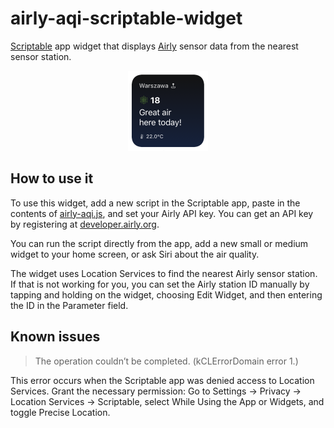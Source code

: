 # airly-aqi-scriptable-widget

[Scriptable](https://scriptable.app) app widget that displays [Airly](https://airly.org/en/) sensor data from the nearest sensor station.

<div align="center">
    <img src="stuff/widget-small.png" width="128" height="128">
</div>

## How to use it

To use this widget, add a new script in the Scriptable app, paste in the contents of [airly-aqi.js](airly-aqi.js), and set your Airly API key. You can get an API key by registering at [developer.airly.org](https://developer.airly.org/).

You can run the script directly from the app, add a new small or medium widget to your home screen, or ask Siri about the air quality.

The widget uses Location Services to find the nearest Airly sensor station. If that is not working for you, you can set the Airly station ID manually by tapping and holding on the widget, choosing Edit Widget, and then entering the ID in the Parameter field.

## Known issues

> The operation couldn’t be completed. (kCLErrorDomain error 1.)

This error occurs when the Scriptable app was denied access to Location Services. Grant the necessary permission: Go to Settings → Privacy → Location Services → Scriptable, select While Using the App or Widgets, and toggle Precise Location.
